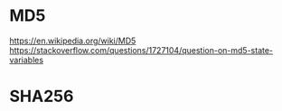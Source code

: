 # MD5
https://en.wikipedia.org/wiki/MD5 \
https://stackoverflow.com/questions/1727104/question-on-md5-state-variables

# SHA256
